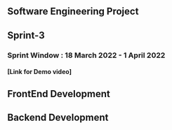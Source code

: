 ## Software Engineering Project 

## Sprint-3

<h3>Sprint Window : 18 March 2022 - 1 April 2022</h3>

#### [Link for Demo video]

<h2>FrontEnd Development</h2>




<h2>Backend Development</h2> 